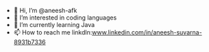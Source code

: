- 👋 Hi, I’m @aneesh-afk
- 👀 I’m interested in coding languages
- 🌱 I’m currently learning Java
- 📫 How to reach me linkdln:www.linkedin.com/in/aneesh-suvarna-8931b7336 

<!---
aneesh-afk/aneesh-afk is a ✨ special ✨ repository because its `README.md` (this file) appears on your GitHub profile.
You can click the Preview link to take a look at your changes.
--->
